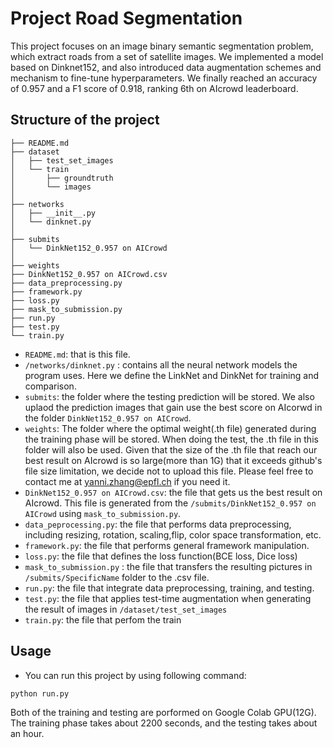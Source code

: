 # Project Road Segmentation

This project focuses on an image binary semantic segmentation problem, which extract roads from a set of satellite images. We implemented a model based on Dinknet152, and also introduced data augmentation schemes and mechanism to fine-tune hyperparameters. We finally reached an accuracy of 0.957 and a F1 score of 0.918, ranking 6th on AIcrowd leaderboard. 

## Structure of the project
```
├── README.md
├── dataset
│   ├── test_set_images
│   └── train
│       ├── groundtruth
│       └── images
│
├── networks
│   ├── __init__.py
│   └── dinknet.py
│
├── submits
│   └── DinkNet152_0.957 on AICrowd
│
├── weights
├── DinkNet152_0.957 on AICrowd.csv
├── data_preprocessing.py
├── framework.py
├── loss.py
├── mask_to_submission.py
├── run.py
├── test.py
└── train.py
```
- `README.md`: that is this file.
- `/networks/dinknet.py` :  contains all the neural network models the program uses. Here we define the LinkNet and DinkNet for training and comparison.
- `submits`: the folder where the testing prediction will be stored. We also uplaod the prediction images that gain use the best score on AIcorwd in the folder `DinkNet152_0.957 on AICrowd`.
- `weights`: The folder where the optimal weight(.th file) generated during the training phase will be stored. When doing the test, the .th file in this folder will also be used. Given that the size of the .th file that reach our best result on AIcrowd is so large(more than 1G) that it exceeds github's file size limitation, we decide not to upload this file. Please feel free to contact me at yanni.zhang@epfl.ch if you need it.
- `DinkNet152_0.957 on AICrowd.csv`: the file that gets us the best result on AIcrowd. This file is generated from the `/submits/DinkNet152_0.957 on AICrowd` using `mask_to_submission.py`.
- `data_peprocessing.py`: the file that performs data preprocessing, including resizing, rotation, scaling,flip, color space transformation, etc.
- `framework.py`: the file that performs general framework manipulation.
- `loss.py`: the file that defines the loss function(BCE loss, Dice loss)
- `mask_to_submission.py` : the file that transfers the resulting pictures in `/submits/SpecificName` folder to the .csv file.
- `run.py`: the file that integrate data preprocessing, training, and testing.
- `test.py`: the file that applies test-time augmentation when generating the result of images in `/dataset/test_set_images`
- `train.py`: the file that perfom the train

## Usage
- You can run this project by using following command:
```
python run.py
```
Both of the training and testing are porformed on Google Colab GPU(12G). The training phase takes about 2200 seconds, and the testing takes about an hour.
